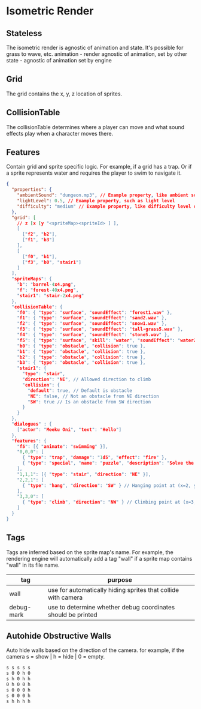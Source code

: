 # Isometric Render

## Stateless

The isometric render is agnostic of animation and state. It's possible for grass
to wave, etc. animation - render agnostic of animation, set by other state -
agnostic of animation set by engine

## Grid

The grid contains the x, y, z location of sprites.

## CollisionTable

The collisionTable determines where a player can move and what sound effects
play when a character moves there.

## Features

Contain grid and sprite specific logic. For example, if a grid has a trap. Or if
a sprite represents water and requires the player to swim to navigate it.

```json
{
  "properties": {
    "ambientSound": "dungeon.mp3", // Example property, like ambient sound for the area
    "lightLevel": 0.5, // Example property, such as light level
    "difficulty": "medium" // Example property, like difficulty level of the area
  },
  "grid": [
    // z [x [y "<spriteMap><spriteId> ] ],
    [
      ["f2", "b2"],
      ["f1", "b3"]
    ],
    [
      ["f0", "b1"],
      ["f3", "b0", "stair1"]
    ]
  ],
  "spriteMaps": {
    "b": "barrel-4x4.png",
    "f": "forest-40x4.png",
    "stair1": "stair-2x4.png"
  },
  "collisionTable": {
    "f0": { "type": "surface", "soundEffect": "forest1.wav" },
    "f1": { "type": "surface", "soundEffect": "sand2.wav" },
    "f2": { "type": "surface", "soundEffect": "snow1.wav" },
    "f3": { "type": "surface", "soundEffect": "tall-grass5.wav" },
    "f4": { "type": "surface", "soundEffect": "stone5.wav" },
    "f5": { "type": "surface", "skill": "water", "soundEffect": "water2.wav" },
    "b0": { "type": "obstacle", "collision": true },
    "b1": { "type": "obstacle", "collision": true },
    "b2": { "type": "obstacle", "collision": true },
    "b3": { "type": "obstacle", "collision": true },
    "stair1": {
      "type": "stair",
      "direction": "NE", // Allowed direction to climb
      "collision": {
        "default": true, // Default is obstacle
        "NE": false, // Not an obstacle from NE direction
        "SW": true // Is an obstacle from SW direction
      }
    }
  },
  "dialogues" : {
    ["actor": "Meeku Oni", "text": "Hello"]
  },
  "features": {
    "f5": [{ "animate": "swimming" }],
    "0,0,0": [
      { "type": "trap", "damage": "1d5", "effect": "fire" },
      { "type": "special", "name": "puzzle", "description": "Solve the puzzle" }
    ],
    "1,1,1": [{ "type": "stair", "direction": "NE" }],
    "2,2,1": [
      { "type": "hang", "direction": "SW" } // Hanging point at (x=2, y=2, z=1)
    ],
    "3,3,0": [
      { "type": "climb", "direction": "NW" } // Climbing point at (x=3, y=3, z=0)
    ]
  }
}
```

## Tags

Tags are inferred based on the sprite map's name. For example, the rendering
engine will automatically add a tag "wall" if a sprite map contains "wall" in
its file name.

| tag        | purpose                                                       |
| ---------- | ------------------------------------------------------------- |
| wall       | use for automatically hiding sprites that collide with camera |
| debug-mark | use to determine whether debug coordinates should be printed  |

## Autohide Obstructive Walls

Auto hide walls based on the direction of the camera. for example, if the camera
s = show | h = hide | 0 = empty.

```txt
s s s s s
s 0 0 h 0
s h 0 h h
0 h 0 0 h
s 0 0 0 h
s 0 0 0 h
s h h h h
```
